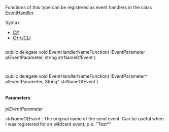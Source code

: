 Functions of this type can be registered as event handlers in the class [EventHandler](Eplan.EplApi.AFu~Eplan.EplApi.ApplicationFramework.EventHandler.html).

Syntax

* [C#](#i-syntax-CS)
* [C++/CLI](#i-syntax-CPP2005)

```
```
public delegate void EventHandlerNameFunction( 
   IEventParameter pIEventParameter,
   string strNameOfEvent
)
```
```

```
```
public delegate void EventHandlerNameFunction( 
   IEventParameter^ pIEventParameter,
   String^ strNameOfEvent
)
```
```

#### Parameters

*pIEventParameter*


*strNameOfEvent*
:   The original name of the send event. Can be useful when I was registered for an wildcard event, p.e. "Test\*"

